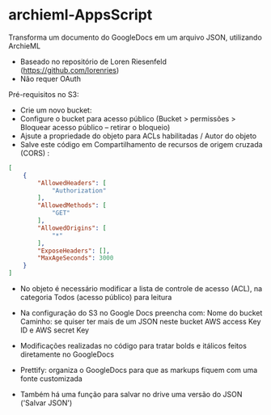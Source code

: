# archieml-AppsScript
Transforma um documento do GoogleDocs em um arquivo JSON, utilizando ArchieML
* Baseado no repositório de Loren Riesenfeld (https://github.com/lorenries)
* Não requer OAuth

Pré-requisitos no S3:
* Crie um novo bucket:
* Configure o bucket para acesso público (Bucket > permissões > Bloquear acesso público – retirar o bloqueio)
* Ajsute a propriedade do objeto para ACLs habilitadas / Autor do objeto
* Salve este código em Compartilhamento de recursos de origem cruzada (CORS) :
```json
[
    {
        "AllowedHeaders": [
            "Authorization"
        ],
        "AllowedMethods": [
            "GET"
        ],
        "AllowedOrigins": [
            "*"
        ],
        "ExposeHeaders": [],
        "MaxAgeSeconds": 3000
    }
]
```
* No objeto é necessário modificar a lista de controle de acesso (ACL), na categoria Todos (acesso público) para leitura

* Na configuração do S3 no Google Docs preencha com:
Nome do bucket
Caminho: se quiser ter mais de um JSON neste bucket
AWS access Key ID e AWS secret Key

* Modificações realizadas no código para tratar bolds e itálicos feitos diretamente no GoogleDocs
* Prettify: organiza o GoogleDocs para que as markups fiquem com uma fonte customizada
* Também há uma função para salvar no drive uma versão do JSON ('Salvar JSON')
